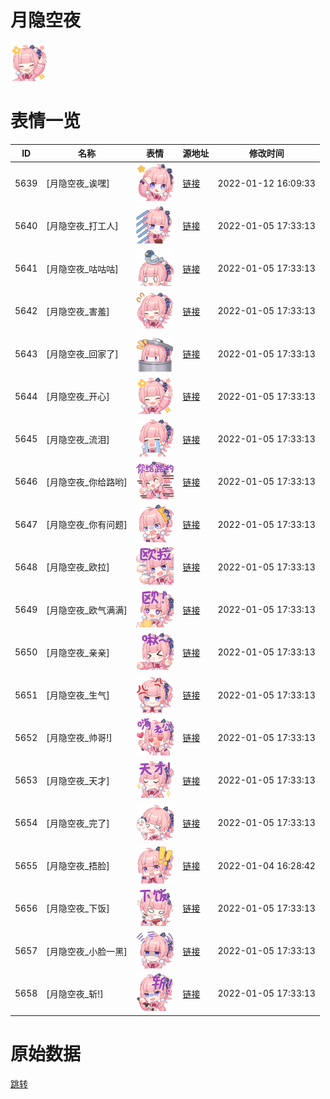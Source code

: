 # 月隐空夜

<img src="./cover.png" height="60" alt="cover" />

# 表情一览

|ID|名称|表情|源地址|修改时间|
|----|----|----|----|----|
|5639|[月隐空夜_诶嘿]|<img src="./pic/005639_%5B月隐空夜_诶嘿%5D.png" height="60" alt="诶嘿"/>|[链接](http://i0.hdslb.com/bfs/emote/59d7d3199ca0bbc0287782db2b58ee0a97a7019e.png)|2022-01-12 16:09:33|
|5640|[月隐空夜_打工人]|<img src="./pic/005640_%5B月隐空夜_打工人%5D.png" height="60" alt="打工人"/>|[链接](http://i0.hdslb.com/bfs/emote/2bee5cf8fff33fae9ab84f18691de3622f530084.png)|2022-01-05 17:33:13|
|5641|[月隐空夜_咕咕咕]|<img src="./pic/005641_%5B月隐空夜_咕咕咕%5D.png" height="60" alt="咕咕咕"/>|[链接](http://i0.hdslb.com/bfs/emote/df59993b9ea4255e8666bd417f75b3857bd67627.png)|2022-01-05 17:33:13|
|5642|[月隐空夜_害羞]|<img src="./pic/005642_%5B月隐空夜_害羞%5D.png" height="60" alt="害羞"/>|[链接](http://i0.hdslb.com/bfs/emote/d3dbafb112d8929b115e6182d891512940a0d471.png)|2022-01-05 17:33:13|
|5643|[月隐空夜_回家了]|<img src="./pic/005643_%5B月隐空夜_回家了%5D.png" height="60" alt="回家了"/>|[链接](http://i0.hdslb.com/bfs/emote/3c796d34b61c18fd1d03443a4a144c1133859600.png)|2022-01-05 17:33:13|
|5644|[月隐空夜_开心]|<img src="./pic/005644_%5B月隐空夜_开心%5D.png" height="60" alt="开心"/>|[链接](http://i0.hdslb.com/bfs/emote/3cc3b4cdbab058173cbfd1410406361c0ccc43c9.png)|2022-01-05 17:33:13|
|5645|[月隐空夜_流泪]|<img src="./pic/005645_%5B月隐空夜_流泪%5D.png" height="60" alt="流泪"/>|[链接](http://i0.hdslb.com/bfs/emote/3e07a5d3bbc7f2c0713cac26a9f79b541a489edd.png)|2022-01-05 17:33:13|
|5646|[月隐空夜_你给路哟]|<img src="./pic/005646_%5B月隐空夜_你给路哟%5D.png" height="60" alt="你给路哟"/>|[链接](http://i0.hdslb.com/bfs/emote/8aae5e6f2c479388efeae32add8316bda8d975e5.png)|2022-01-05 17:33:13|
|5647|[月隐空夜_你有问题]|<img src="./pic/005647_%5B月隐空夜_你有问题%5D.png" height="60" alt="你有问题"/>|[链接](http://i0.hdslb.com/bfs/emote/4a5d6812880684b3b9a2771aa7634fba5c4ba020.png)|2022-01-05 17:33:13|
|5648|[月隐空夜_欧拉]|<img src="./pic/005648_%5B月隐空夜_欧拉%5D.png" height="60" alt="欧拉"/>|[链接](http://i0.hdslb.com/bfs/emote/36465ab94e113a0557cff76bed5c6266277430f3.png)|2022-01-05 17:33:13|
|5649|[月隐空夜_欧气满满]|<img src="./pic/005649_%5B月隐空夜_欧气满满%5D.png" height="60" alt="欧气满满"/>|[链接](http://i0.hdslb.com/bfs/emote/fce384d8ad9dd6ba2b87e6a8c6fec1e3f8576984.png)|2022-01-05 17:33:13|
|5650|[月隐空夜_亲亲]|<img src="./pic/005650_%5B月隐空夜_亲亲%5D.png" height="60" alt="亲亲"/>|[链接](http://i0.hdslb.com/bfs/emote/ccd5bd2ca23e46641c51feec5bec08a66e85cf5f.png)|2022-01-05 17:33:13|
|5651|[月隐空夜_生气]|<img src="./pic/005651_%5B月隐空夜_生气%5D.png" height="60" alt="生气"/>|[链接](http://i0.hdslb.com/bfs/emote/ecce2bc56c93da406626268b2b84cd66074e0187.png)|2022-01-05 17:33:13|
|5652|[月隐空夜_帅哥!]|<img src="./pic/005652_%5B月隐空夜_帅哥!%5D.png" height="60" alt="帅哥!"/>|[链接](http://i0.hdslb.com/bfs/emote/f64270e9c01dde9f0166a110b90aa2a2a367d3f8.png)|2022-01-05 17:33:13|
|5653|[月隐空夜_天才]|<img src="./pic/005653_%5B月隐空夜_天才%5D.png" height="60" alt="天才"/>|[链接](http://i0.hdslb.com/bfs/emote/542eaddb1b04f85a04068f31bfe1c133a5270a66.png)|2022-01-05 17:33:13|
|5654|[月隐空夜_完了]|<img src="./pic/005654_%5B月隐空夜_完了%5D.png" height="60" alt="完了"/>|[链接](http://i0.hdslb.com/bfs/emote/1289c9f89244342b83f784d3bf6c18dcd548f1e3.png)|2022-01-05 17:33:13|
|5655|[月隐空夜_捂脸]|<img src="./pic/005655_%5B月隐空夜_捂脸%5D.png" height="60" alt="捂脸"/>|[链接](http://i0.hdslb.com/bfs/emote/06753f482e6944f6929944c9c3617057dfae4042.png)|2022-01-04 16:28:42|
|5656|[月隐空夜_下饭]|<img src="./pic/005656_%5B月隐空夜_下饭%5D.png" height="60" alt="下饭"/>|[链接](http://i0.hdslb.com/bfs/emote/6e0984decc7093e25f9e21140f30d260dbd0eeb8.png)|2022-01-05 17:33:13|
|5657|[月隐空夜_小脸一黑]|<img src="./pic/005657_%5B月隐空夜_小脸一黑%5D.png" height="60" alt="小脸一黑"/>|[链接](http://i0.hdslb.com/bfs/emote/e520641d70cfda7c412ac981a40e081480240c94.png)|2022-01-05 17:33:13|
|5658|[月隐空夜_斩!]|<img src="./pic/005658_%5B月隐空夜_斩!%5D.png" height="60" alt="斩!"/>|[链接](http://i0.hdslb.com/bfs/emote/de4359e0253df3cd5a1ea6b70ed4753671036247.png)|2022-01-05 17:33:13|

# 原始数据

[跳转](./raw.json)

